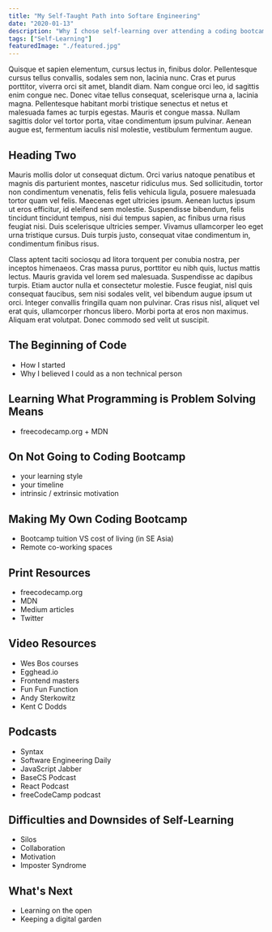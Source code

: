 ```yaml
---
title: "My Self-Taught Path into Softare Engineering"
date: "2020-01-13"
description: "Why I chose self-learning over attending a coding bootcamp"
tags: ["Self-Learning"]
featuredImage: "./featured.jpg"
---
```


Quisque et sapien elementum, cursus lectus in, finibus dolor. Pellentesque cursus tellus convallis, sodales sem non, lacinia nunc. Cras et purus porttitor, viverra orci sit amet, blandit diam. Nam congue orci leo, id sagittis enim congue nec. Donec vitae tellus consequat, scelerisque urna a, lacinia magna. Pellentesque habitant morbi tristique senectus et netus et malesuada fames ac turpis egestas. Mauris et congue massa. Nullam sagittis dolor vel tortor porta, vitae condimentum ipsum pulvinar. Aenean augue est, fermentum iaculis nisl molestie, vestibulum fermentum augue.

## Heading Two

Mauris mollis dolor ut consequat dictum. Orci varius natoque penatibus et magnis dis parturient montes, nascetur ridiculus mus. Sed sollicitudin, tortor non condimentum venenatis, felis felis vehicula ligula, posuere malesuada tortor quam vel felis. Maecenas eget ultricies ipsum. Aenean luctus ipsum ut eros efficitur, id eleifend sem molestie. Suspendisse bibendum, felis tincidunt tincidunt tempus, nisi dui tempus sapien, ac finibus urna risus feugiat nisi. Duis scelerisque ultricies semper. Vivamus ullamcorper leo eget urna tristique cursus. Duis turpis justo, consequat vitae condimentum in, condimentum finibus risus.

Class aptent taciti sociosqu ad litora torquent per conubia nostra, per inceptos himenaeos. Cras massa purus, porttitor eu nibh quis, luctus mattis lectus. Mauris gravida vel lorem sed malesuada. Suspendisse ac dapibus turpis. Etiam auctor nulla et consectetur molestie. Fusce feugiat, nisl quis consequat faucibus, sem nisi sodales velit, vel bibendum augue ipsum ut orci. Integer convallis fringilla quam non pulvinar. Cras risus nisl, aliquet vel erat quis, ullamcorper rhoncus libero. Morbi porta at eros non maximus. Aliquam erat volutpat. Donec commodo sed velit ut suscipit.

## The Beginning of Code

- How I started
- Why I believed I could as a non technical person

## Learning What Programming is Problem Solving Means

- freecodecamp.org + MDN

## On Not Going to Coding Bootcamp

- your learning style
- your timeline
- intrinsic / extrinsic motivation

## Making My Own Coding Bootcamp

- Bootcamp tuition VS cost of living (in SE Asia)
- Remote co-working spaces

## Print Resources

- freecodecamp.org
- MDN
- Medium articles
- Twitter

## Video Resources

- Wes Bos courses
- Egghead.io
- Frontend masters
- Fun Fun Function
- Andy Sterkowitz
- Kent C Dodds

## Podcasts

- Syntax
- Software Engineering Daily
- JavaScript Jabber
- BaseCS Podcast
- React Podcast
- freeCodeCamp podcast

## Difficulties and Downsides of Self-Learning

- Silos
- Collaboration
- Motivation
- Imposter Syndrome

## What's Next

- Learning on the open
- Keeping a digital garden
